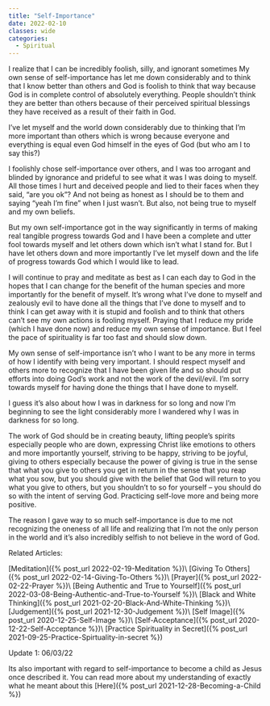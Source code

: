 ```yaml
---
title: "Self-Importance"
date: 2022-02-10
classes: wide
categories:
  - Spiritual 
---
```


I realize that I can be incredibly foolish, silly, and ignorant sometimes My own sense of self-importance has let me down considerably and to think that I know better than others and God is foolish to think that way because God is in complete control of absolutely everything. People shouldn’t think they are better than others because of their perceived spiritual blessings they have received as a result of their faith in God. 

I’ve let myself and the world down considerably due to thinking that I’m more important than others which is wrong because everyone and everything is equal even God himself in the eyes of God (but who am I to say this?)

I foolishly chose self-importance over others, and I was too arrogant and blinded by ignorance and prideful to see what it was I was doing to myself. All those times I hurt and deceived people and lied to their faces when they said, “are you ok”? And not being as honest as I should be to them and saying “yeah I’m fine” when I just wasn’t. But also, not being true to myself and my own beliefs.

But my own self-importance got in the way significantly in terms of making real tangible progress towards God and I have been a complete and utter fool towards myself and let others down which isn’t what I stand for. But I have let others down and more importantly I’ve let myself down and the life of progress towards God which I would like to lead.

I will continue to pray and meditate as best as I can each day to God in the hopes that I can change for the benefit of the human species and more importantly for the benefit of myself. It’s wrong what I’ve done to myself and zealously evil to have done all the things that I’ve done to myself and to think I can get away with it is stupid and foolish and to think that others can’t see my own actions is fooling myself. Praying that I reduce my pride (which I have done now) and reduce my own sense of importance. But I feel the pace of spirituality is far too fast and should slow down. 

My own sense of self-importance isn’t who I want to be any more in terms of how I identify with being very important. I should respect myself and others more to recognize that I have been given life and so should put efforts into doing God’s work and not the work of the devil/evil. I’m sorry towards myself for having done the things that I have done to myself.

I guess it’s also about how I was in darkness for so long and now I’m beginning to see the light considerably more I wandered why I was in darkness for so long. 

The work of God should be in creating beauty, lifting people’s spirits especially people who are down, expressing Christ like emotions to others and more importantly yourself, striving to be happy, striving to be joyful, giving to others especially because the power of giving is true in the sense that what you give to others you get in return in the sense that you reap what you sow, but you should give with the belief that God will return to you what you give to others, but you shouldn’t to so for yourself – you should do so with the intent of serving God. Practicing self-love more and being more positive.

The reason I gave way to so much self-importance is due to me not recognizing the oneness of all life and realizing that I’m not the only person in the world and it’s also incredibly selfish to not believe in the word of God.

Related Articles:

[Meditation]({% post_url 2022-02-19-Meditation %})\\
[Giving To Others]({% post_url 2022-02-14-Giving-To-Others %})\\
[Prayer]({% post_url 2022-02-22-Prayer %})\\
[Being Authentic and True to Yourself]({% post_url 2022-03-08-Being-Authentic-and-True-to-Yourself %})\\
[Black and White Thinking]({% post_url 2021-02-20-Black-And-White-Thinking %})\\
[Judgement]({% post_url 2021-12-30-Judgement %})\\
[Self Image]({% post_url 2020-12-25-Self-Image %})\\
[Self-Acceptance]({% post_url 2020-12-22-Self-Acceptance %})\\
[Practice Spirituality in Secret]({% post_url 2021-09-25-Practice-Spirtuality-in-secret %})

Update 1: 06/03/22

Its also important with regard to self-importance to become a child as Jesus once described it. You can read more about my understanding of exactly what he meant about this [Here]({% post_url 2021-12-28-Becoming-a-Child %})
